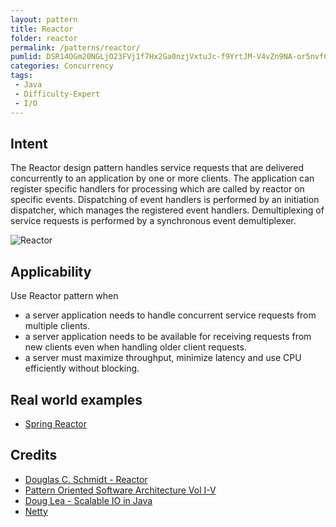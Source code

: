 ```yaml
---
layout: pattern
title: Reactor
folder: reactor
permalink: /patterns/reactor/
pumlid: DSR14OGm20NGLjO23FVj1f7Hx2Ga0nzjVxtuJc-f9YrtJM-V4vZn9NA-or5nvfQXBiEWXYAZKsrvCzZfnnUlkqOzR9qCg5jGvtX2hYmOJWfvNz9xcTdR7m00
categories: Concurrency
tags: 
 - Java
 - Difficulty-Expert
 - I/O
---
```


## Intent
The Reactor design pattern handles service requests that are delivered concurrently to an application by one or more clients. The application can register specific handlers for processing which are called by reactor on specific events. Dispatching of event handlers is performed by an initiation dispatcher, which manages the registered event handlers. Demultiplexing of service requests is performed by a synchronous event demultiplexer.

![Reactor](./etc/reactor.png "Reactor")

## Applicability
Use Reactor pattern when

* a server application needs to handle concurrent service requests from multiple clients.
* a server application needs to be available for receiving requests from new clients even when handling older client requests.
* a server must maximize throughput, minimize latency and use CPU efficiently without blocking.

## Real world examples

* [Spring Reactor](http://projectreactor.io/)

## Credits

* [Douglas C. Schmidt - Reactor](https://www.dre.vanderbilt.edu/~schmidt/PDF/Reactor.pdf)
* [Pattern Oriented Software Architecture Vol I-V](http://www.amazon.com/Pattern-Oriented-Software-Architecture-Volume-Patterns/dp/0471958697)
* [Doug Lea - Scalable IO in Java](http://gee.cs.oswego.edu/dl/cpjslides/nio.pdf)
* [Netty](http://netty.io/)

